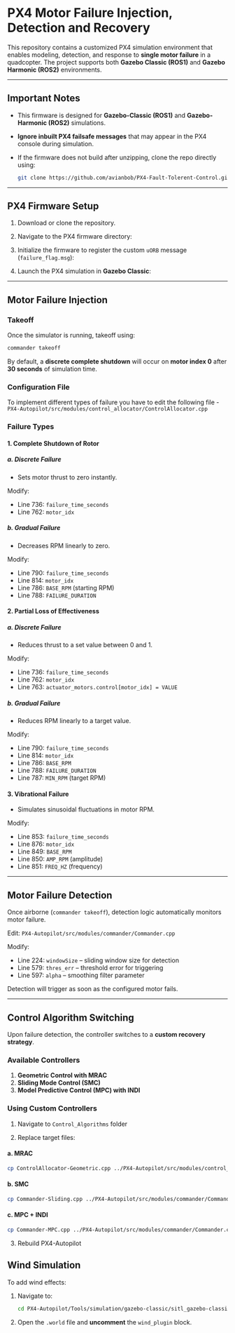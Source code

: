 # PX4 Motor Failure Injection, Detection and Recovery

This repository contains a customized PX4 simulation environment that enables modeling, detection, and response to **single motor failure** in a quadcopter. The project supports both **Gazebo Classic (ROS1)** and **Gazebo Harmonic (ROS2)** environments.

---

## Important Notes

- This firmware is designed for **Gazebo-Classic (ROS1)** and **Gazebo-Harmonic (ROS2)** simulations.
- **Ignore inbuilt PX4 failsafe messages** that may appear in the PX4 console during simulation.
- If the firmware does not build after unzipping, clone the repo directly using:

  ```bash
  git clone https://github.com/avianbob/PX4-Fault-Tolerent-Control.git
  ```

---

## PX4 Firmware Setup

1. Download or clone the repository.

2. Navigate to the PX4 firmware directory:

3. Initialize the firmware to register the custom `uORB` message (`failure_flag.msg`):

4. Launch the PX4 simulation in **Gazebo Classic**:

---

## Motor Failure Injection

### Takeoff

Once the simulator is running, takeoff using:

```bash
commander takeoff
```

By default, a **discrete complete shutdown** will occur on **motor index 0** after **30 seconds** of simulation time.

### Configuration File

To implement different types of failure you have to edit the following file - `PX4-Autopilot/src/modules/control_allocator/ControlAllocator.cpp`

### Failure Types

#### 1. Complete Shutdown of Rotor

##### a. Discrete Failure

- Sets motor thrust to zero instantly.

Modify:
- Line 736: `failure_time_seconds`
- Line 762: `motor_idx`

##### b. Gradual Failure

- Decreases RPM linearly to zero.

Modify:
- Line 790: `failure_time_seconds`
- Line 814: `motor_idx`
- Line 786: `BASE_RPM` (starting RPM)
- Line 788: `FAILURE_DURATION`

#### 2. Partial Loss of Effectiveness

##### a. Discrete Failure

- Reduces thrust to a set value between 0 and 1.

Modify:
- Line 736: `failure_time_seconds`
- Line 762: `motor_idx`
- Line 763: `actuator_motors.control[motor_idx] = VALUE`

##### b. Gradual Failure

- Reduces RPM linearly to a target value.

Modify:
- Line 790: `failure_time_seconds`
- Line 814: `motor_idx`
- Line 786: `BASE_RPM`
- Line 788: `FAILURE_DURATION`
- Line 787: `MIN_RPM` (target RPM)

#### 3. Vibrational Failure

- Simulates sinusoidal fluctuations in motor RPM.

Modify:
- Line 853: `failure_time_seconds`
- Line 876: `motor_idx`
- Line 849: `BASE_RPM`
- Line 850: `AMP_RPM` (amplitude)
- Line 851: `FREQ_HZ` (frequency)

---

## Motor Failure Detection

Once airborne (`commander takeoff`), detection logic automatically monitors motor failure.

Edit: `PX4-Autopilot/src/modules/commander/Commander.cpp`

Modify:
- Line 224: `windowSize` – sliding window size for detection
- Line 579: `thres_err` – threshold error for triggering
- Line 597: `alpha` – smoothing filter parameter

Detection will trigger as soon as the configured motor fails.

---

## Control Algorithm Switching

Upon failure detection, the controller switches to a **custom recovery strategy**.

### Available Controllers

1. **Geometric Control with MRAC**  
2. **Sliding Mode Control (SMC)**  
3. **Model Predictive Control (MPC) with INDI**

### Using Custom Controllers

1. Navigate to `Control_Algorithms` folder

2. Replace target files:

#### a. MRAC

```bash
cp ControlAllocator-Geometric.cpp ../PX4-Autopilot/src/modules/control_allocator/ControlAllocator.cpp
```

#### b. SMC

```bash
cp Commander-Sliding.cpp ../PX4-Autopilot/src/modules/commander/Commander.cpp
```

#### c. MPC + INDI

```bash
cp Commander-MPC.cpp ../PX4-Autopilot/src/modules/commander/Commander.cpp
```

3. Rebuild PX4-Autopilot

## Wind Simulation

To add wind effects:

1. Navigate to:

   ```bash
   cd PX4-Autopilot/Tools/simulation/gazebo-classic/sitl_gazebo-classic/worlds
   ```

2. Open the `.world` file and **uncomment** the `wind_plugin` block.

